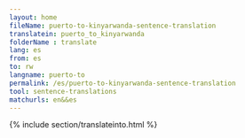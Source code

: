 ```yaml
---
layout: home
fileName: puerto-to-kinyarwanda-sentence-translation
translatein: puerto_to_kinyarwanda
folderName : translate
lang: es
from: es
to: rw
langname: puerto-to
permalink: /es/puerto-to-kinyarwanda-sentence-translation
tool: sentence-translations
matchurls: en&&es
---
```

{% include section/translateinto.html %}
